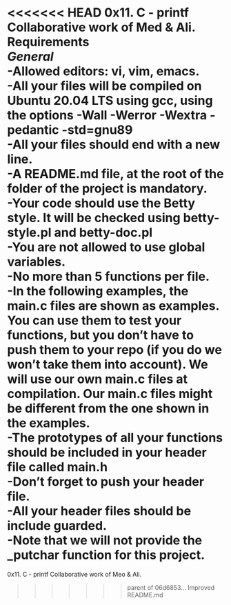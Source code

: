 <<<<<<< HEAD
0x11. C - printf  
Collaborative work of Med & Ali.  
**Requirements**  
*General*  
-Allowed editors: vi, vim, emacs.  
-All your files will be compiled on Ubuntu 20.04 LTS using gcc, using the options -Wall -Werror -Wextra -pedantic -std=gnu89  
-All your files should end with a new line.  
-A README.md file, at the root of the folder of the project is mandatory.  
-Your code should use the Betty style. It will be checked using betty-style.pl and betty-doc.pl  
-You are not allowed to use global variables.  
-No more than 5 functions per file.  
-In the following examples, the main.c files are shown as examples. You can use them to test your functions, but you don’t have to push them to your repo (if you do we won’t take them into account). We will use our own main.c files at compilation. Our main.c files might be different from the one shown in the examples.  
-The prototypes of all your functions should be included in your header file called main.h  
-Don’t forget to push your header file.  
-All your header files should be include guarded.  
-Note that we will not provide the _putchar function for this project.  
=======
0x11. C - printf
Collaborative work of Meo & Ali.
>>>>>>> parent of 06d6853... Improved README.md
